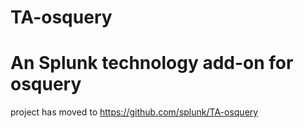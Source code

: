 # TA-osquery
# An Splunk technology add-on for osquery

project has moved to https://github.com/splunk/TA-osquery
